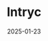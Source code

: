 ---  
layout: startup_page  
title: "Intryc"  
id: "intryc.com"  
permalink: "/intrycintryc.com01232025/"  
website: "https://www.intryc.com/"  
funding_round: "Seed"  
funding_amount: "$3.1M"  
investors: "General Catalyst, scouts from Sequoia, Episode 1, 500 Emerging Europe"  
about: "Intryc is a customer support quality assurance platform that uses AI-powered automation to streamline workflows. It analyzes customer service interactions to provide quality assurance, offering actionable customer insights. The platform integrates with existing help desk systems and allows for customized evaluation criteria."  
markets: "Fintech, AI, Customer Support, Analytics, Business Development, Generative AI, Software"  
hq: "San Francisco, California, United States"  
founded_year: "2023"  
linkedin: "https://www.linkedin.com/company/intryc"  
twitter: "https://x.com/intryc"  
instagram: ""  
facebook: ""  
crunchbase: "https://www.crunchbase.com/organization/sentify-ac9e"  
pitchbook: "https://pitchbook.com/profiles/company/537922-72"  

date_display: "23-Jan-2025"  
date: "2025-01-23"

# SEO Optimization  
meta_title: "Intryc - Seed Funding ($3.1M)"  
meta_description: "Intryc, Intryc is a customer support quality assurance platform that uses AI-powered automation to streamline workflows. It analyzes customer service interact..."  
meta_keywords: "Intryc, Fintech, AI, Customer Support, Analytics, Business Development, Generative AI, Software, Seed funding"  
canonical_url: "https://startup.projectstartups.com/intrycintryc.com01232025/"  
---